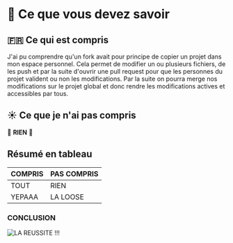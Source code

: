 # :punch: Ce que vous devez savoir

## :fr: Ce qui est compris

J'ai pu comprendre qu'un fork avait pour principe de copier un projet dans mon espace personnel. Cela permet de modifier un ou plusieurs fichiers, de les push et par la suite d'ouvrir une pull request pour que les personnes du projet valident ou non les modifications. Par la suite on pourra merge nos modifications sur le projet global et donc rendre les modifications actives et accessibles par tous.

## :sunny: Ce que je n'ai pas compris

:no_entry_sign: **RIEN** :no_entry_sign:

## Résumé en tableau 

|  COMPRIS  |PAS COMPRIS|
|-----------|-----------|
|    TOUT   |    RIEN   |
|  YEPAAA   | LA LOOSE  |

### CONCLUSION

![LA REUSSITE !!!](https://www.dynamique-mag.com/wp-content/uploads/69e5fa7adb96e556f1daa98d9d33c6f9-780x405.jpg)